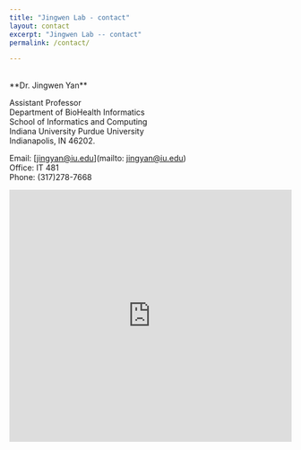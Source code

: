 ```yaml
---
title: "Jingwen Lab - contact"
layout: contact
excerpt: "Jingwen Lab -- contact"
permalink: /contact/

---
```


<br/>
**Dr. Jingwen Yan** 

Assistant Professor  
Department of BioHealth Informatics  
School of Informatics and Computing  
Indiana University Purdue University    
Indianapolis, IN 46202.  

Email: [jingyan@iu.edu](mailto: jingyan@iu.edu)  
Office: IT 481   
Phone: (317)278-7668   

<iframe src="https://www.google.com/maps/embed?pb=!1m18!1m12!1m3!1d6132.6826089827555!2d-86.17757272318957!3d39.776895313350145!2m3!1f0!2f0!3f0!3m2!1i1024!2i768!4f13.1!3m3!1m2!1s0x886b50b62a230249%3A0x4c6d48e226095245!2sICTC%20Building!5e0!3m2!1sen!2sus!4v1647458267370!5m2!1sen!2sus" width="100%" height="450" style="border:0;" allowfullscreen="" loading="lazy"></iframe>
